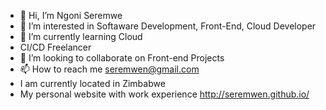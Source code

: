 - 👋 Hi, I’m Ngoni Seremwe
- 👀 I’m interested in Softaware Development, Front-End, Cloud Developer
- 🌱 I’m currently learning Cloud 
- CI/CD Freelancer
- 💞️ I’m looking to collaborate on Front-end Projects
- 📫 How to reach me seremwen@gmail.com
- I am currently located in Zimbabwe
- My personal website with work experience http://seremwen.github.io/

<!---
seremwen/seremwen is a ✨ special ✨ repository because its `README.md` (this file) appears on your GitHub profile.
You can click the Preview link to take a look at your changes.
--->
